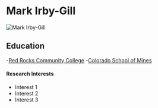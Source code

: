 # Mark Irby-Gill
![Mark Irby-Gill](resume/75kbWIN_20210502_11_21_53_Pro.jpg)

## Education
-[Red Rocks Community College](https://www.rrcc.edu/)
-[Colorado School of Mines](https://www.mines.edu/)

#### Research Interests

- Interest 1
- Interest 2
- Interest 3
